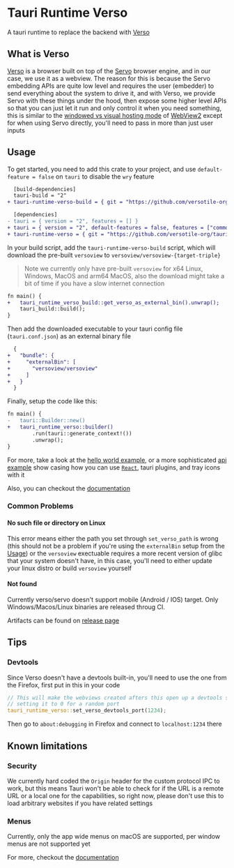 # Tauri Runtime Verso

A tauri runtime to replace the backend with [Verso](https://github.com/tauri-apps/verso)

## What is Verso

[Verso](https://github.com/tauri-apps/verso) is a browser built on top of the [Servo](https://servo.org/) browser engine, and in our case, we use it as a webview. The reason for this is because the Servo embedding APIs are quite low level and requires the user (embedder) to send everything about the system to drive it, and with Verso, we provide Servo with these things under the hood, then expose some higher level APIs so that you can just let it run and only control it when you need something, this is similar to the [windowed vs visual hosting mode](https://learn.microsoft.com/en-us/microsoft-edge/webview2/concepts/windowed-vs-visual-hosting) of [WebView2](https://developer.microsoft.com/en-us/microsoft-edge/webview2) except for when using Servo directly, you'll need to pass in more than just user inputs

## Usage

To get started, you need to add this crate to your project, and use `default-feature = false` on `tauri` to disable the `wry` feature

```diff
  [build-dependencies]
  tauri-build = "2"
+ tauri-runtime-verso-build = { git = "https://github.com/versotile-org/tauri-runtime-verso.git" }

  [dependencies]
- tauri = { version = "2", features = [] }
+ tauri = { version = "2", default-features = false, features = ["common-controls-v6"] }
+ tauri-runtime-verso = { git = "https://github.com/versotile-org/tauri-runtime-verso.git" }
```

In your build script, add the `tauri-runtime-verso-build` script, which will download the pre-built `versoview` to `versoview/versoview-{target-triple}`

> Note we currently only have pre-built `versoview` for x64 Linux, Windows, MacOS and arm64 MacOS, also the download might take a bit of time if you have a slow internet connection

```diff
fn main() {
+   tauri_runtime_verso_build::get_verso_as_external_bin().unwrap();
    tauri_build::build();
}
```

Then add the downloaded executable to your tauri config file (`tauri.conf.json`) as an external binary file

```diff
  {
+   "bundle": {
+     "externalBin": [
+       "versoview/versoview"
+     ]
+   }
  }
```

Finally, setup the code like this:

```diff
fn main() {
-   tauri::Builder::new()
+   tauri_runtime_verso::builder()
        .run(tauri::generate_context!())
        .unwrap();
}
```

For more, take a look at the [hello world example](examples/helloworld), or a more sophisticated [api example](examples/api) show casing how you can use [`React`](https://react.dev/), tauri plugins, and tray icons with it

Also, you can checkout the [documentation](https://versotile-org.github.io/tauri-runtime-verso/tauri_runtime_verso)

### Common Problems

#### No such file or directory on Linux

This error means either the path you set through `set_verso_path` is wrong (this should not be a problem if you're using the `externalBin` setup from the [Usage](#usage)) or the `versoview` exectuable requires a more recent version of glibc that your system doesn't have, in this case, you'll need to either update your linux distro or build `versoview` yourself

#### Not found

Currently verso/servo doesn't support mobile (Android / IOS) target. Only Windows/Macos/Linux binaries are released throug CI.

Artifacts can be found on [release page](https://github.com/tauri-apps/verso/releases)

## Tips

### Devtools

Since Verso doesn't have a devtools built-in, you'll need to use the one from the Firefox, first put in this in your code

```rust
// This will make the webviews created afters this open up a devtools server on this port,
// setting it to 0 for a random port
tauri_runtime_verso::set_verso_devtools_port(1234);
```

Then go to `about:debugging` in Firefox and connect to `localhost:1234` there

## Known limitations

### Security

We currently hard coded the `Origin` header for the custom protocol IPC to work, but this means Tauri won't be able to check for if the URL is a remote URL or a local one for the capabilities, so right now, please don't use this to load arbitrary websites if you have related settings

### Menus

Currently, only the app wide menus on macOS are supported, per window menus are not supported yet

For more, checkout the [documentation](https://versotile-org.github.io/tauri-runtime-verso/tauri_runtime_verso)
